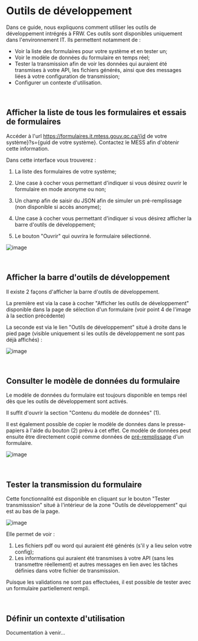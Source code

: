 # Outils de développement
Dans ce guide, nous expliquons comment utiliser les outils de développement intrégrés à FRW. Ces outils sont disponibles uniquement dans l'environnement IT. Ils permettent notamment de :
- Voir la liste des formulaires pour votre système et en tester un;
- Voir le modèle de données du formulaire en temps réel;
- Tester la transmission afin de voir les données qui auraient été transmises à votre API, les fichiers générés, ainsi que des messages liées à votre configuration de transmission;
- Configurer un contexte d'utilisation. 


&nbsp;

## Afficher la liste de tous les formulaires et essais de formulaires
Accéder à l'url https://formulaires.it.mtess.gouv.qc.ca/{id de votre système}?s={guid de votre système}. Contactez le MESS afin d'obtenir cette information.

Dans cette interface vous trouverez :

1. La liste des formulaires de votre système;

1. Une case à cocher vous permettant d'indiquer si vous désirez ouvrir le formulaire en mode anonyme ou non;

1. Un champ afin de saisir du JSON afin de simuler un pré-remplissage (non disponible si accès anonyme);

1. Une case à cocher vous permettant d'indiquer si vous désirez afficher la barre d'outils de développement;
   
1. Le bouton "Ouvrir" qui ouvrira le formulaire sélectionné.

![image](https://user-images.githubusercontent.com/26974817/226616307-21c99315-abbf-4894-b23e-8218c0c4dcc6.png)

&nbsp;

## Afficher la barre d'outils de développement

Il existe 2 façons d'afficher la barre d'outils de développement.

La première est via la case à cocher "Afficher les outils de développement" disponible dans la page de sélection d'un formulaire (voir point 4 de l'image à la section précédente)

La seconde est via le lien "Outils de développement" situé à droite dans le pied page (visible uniquement si les outils de développement ne sont pas déjà affichés) :

![image](https://user-images.githubusercontent.com/26974817/226039237-5595596a-8825-42cf-b0a6-34b2f36153e6.png)

&nbsp;

## Consulter le modèle de données du formulaire
Le modèle de données du formulaire est toujours disponible en temps réel dès que les outils de développement sont activés.

Il suffit d'ouvrir la section "Contenu du modèle de données" (1).

Il est également possible de copier le modèle de données dans le presse-papiers à l'aide du bouton (2) prévu à cet effet. Ce modèle de données peut ensuite être directement copié comme données de [pré-remplissage](Documentation/PreRemplissage.md) d'un formulaire.

![image](https://user-images.githubusercontent.com/26974817/226619491-ee8aef7e-e30d-41b0-b0f6-e0374a8c7d57.png)


&nbsp;

## Tester la transmission du formulaire
Cette fonctionnalité est disponible en cliquant sur le bouton "Tester transmisssion" situé à l'intérieur de la zone "Outils de développement" qui est au bas de la page.

![image](https://user-images.githubusercontent.com/26974817/226016145-376fccb1-0cdd-4d2e-83f0-60a2e6c00702.png)

Elle permet de voir :
1. Les fichiers pdf ou word qui auraient été générés (s'il y a lieu selon votre config);
2. Les informations qui auraient été transmises à votre API (sans les transmettre réellement) et autres messages en lien avec les tâches définies dans votre fichier de transmission.
 
Puisque les validations ne sont pas effectuées, il est possible de tester avec un formulaire partiellement rempli.


&nbsp;

## Définir un contexte d'utilisation

Documentation à venir... 

